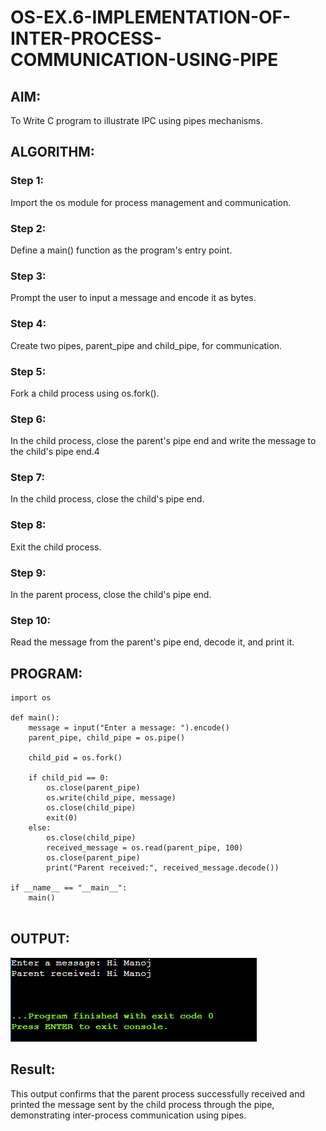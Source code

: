 # OS-EX.6-IMPLEMENTATION-OF-INTER-PROCESS-COMMUNICATION-USING-PIPE

## AIM:
To Write C program to illustrate IPC using pipes mechanisms.

## ALGORITHM:
### Step 1:
Import the os module for process management and communication.
### Step 2:
Define a main() function as the program's entry point.
### Step 3:
Prompt the user to input a message and encode it as bytes.
### Step 4:
Create two pipes, parent_pipe and child_pipe, for communication.
### Step 5:
Fork a child process using os.fork().
### Step 6:
In the child process, close the parent's pipe end and write the message to the child's pipe end.4
### Step 7:
In the child process, close the child's pipe end.
### Step 8:
Exit the child process.
### Step 9:
In the parent process, close the child's pipe end.
### Step 10:
Read the message from the parent's pipe end, decode it, and print it.

## PROGRAM:
```
import os

def main():
    message = input("Enter a message: ").encode()
    parent_pipe, child_pipe = os.pipe()

    child_pid = os.fork()

    if child_pid == 0:
        os.close(parent_pipe)
        os.write(child_pipe, message)
        os.close(child_pipe)
        exit(0)
    else:
        os.close(child_pipe)
        received_message = os.read(parent_pipe, 100)
        os.close(parent_pipe)
        print("Parent received:", received_message.decode())

if __name__ == "__main__":
    main()


```



## OUTPUT:
![](1.png)
## Result:
This output confirms that the parent process successfully received and printed the message sent by the child process through the pipe, demonstrating inter-process communication using pipes.



